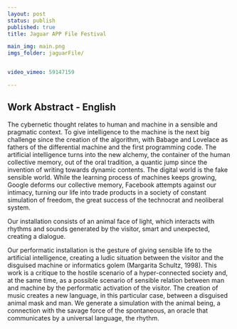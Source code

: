 ```yaml
---
layout: post
status: publish
published: true
title: Jaguar APP File Festival

main_img: main.png
imgs_folder: jaguarFile/


video_vimeo: 59147159

---
```

## Work Abstract - English
The cybernetic thought relates to human and machine in a sensible and pragmatic context. To give intelligence to the machine is the next big challenge since the creation of the algorithm, with Babage and Lovelace as fathers of the differential machine and the first programming code. The artificial intelligence turns into the new alchemy, the container of the human collective memory, out of the oral tradition, a quantic jump since the invention of writing towards dynamic contents. The digital world is the fake sensible world. While the learning process of machines keeps growing, Google deforms our collective memory, Facebook attempts against our intimacy, turning our life into trade products in a society of constant simulation of freedom, the great success of the technocrat and neoliberal system.

Our installation consists of an animal face of light, which interacts with rhythms and sounds generated by the visitor, smart and unexpected, creating a dialogue.

Our performatic installation is the gesture of giving sensible life to the artificial intelligence, creating a ludic situation between the visitor and the disguised machine or informatics golem (Margarita Schultz, 1998). This work is a critique to the hostile scenario of a hyper-connected society and, at the same time, as a possible scenario of sensible relation between man and machine by the performatic activation of the visitor. The creation of music creates a new language, in this particular case, between a disguised animal mask and man. We generate a simulation with the animal being, a connection with the savage force of the spontaneous, an oracle that communicates by a universal language, the rhythm.

